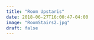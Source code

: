 ```yaml
---
title: "Room Upstaris"
date: 2018-06-27T16:00:47-04:00
image: "RoomStairs2.jpg"
draft: false
---
```

